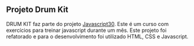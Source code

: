 ## Projeto Drum Kit
DRUM KIT faz parte do projeto [Javascript30](https://javascript30.com/). Este é um curso com exercícios para treinar javascript durante um mês.
Este projeto foi refatorado e para o desenvolvimento foi utilizado HTML, CSS e Javascript.
